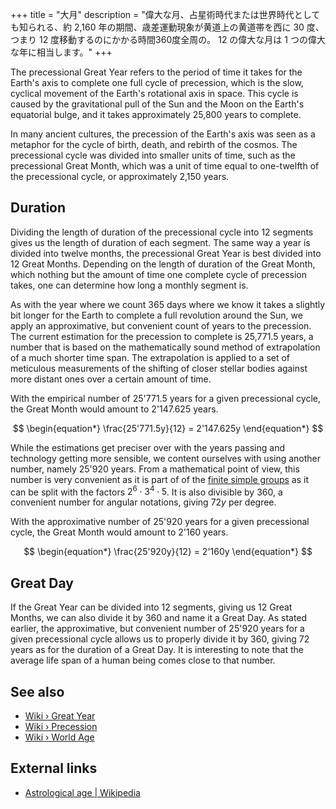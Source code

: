 +++
title = "大月"
description = "偉大な月、占星術時代または世界時代としても知られる、約 2,160 年の期間、歳差運動現象が黄道上の黄道帯を西に 30 度、つまり 12 度移動するのにかかる時間360度全周の。 12 の偉大な月は 1 つの偉大な年に相当します。"
+++

The precessional Great Year refers to the period of time it takes for the Earth's axis to complete one full cycle of precession, which is the slow, cyclical movement of the Earth's rotational axis in space. This cycle is caused by the gravitational pull of the Sun and the Moon on the Earth's equatorial bulge, and it takes approximately 25,800 years to complete.

In many ancient cultures, the precession of the Earth's axis was seen as a metaphor for the cycle of birth, death, and rebirth of the cosmos. The precessional cycle was divided into smaller units of time, such as the precessional Great Month, which was a unit of time equal to one-twelfth of the precessional cycle, or approximately 2,150 years.

## Duration

Dividing the length of duration of the precessional cycle into 12 segments gives us the length of duration of each segment. The same way a year is divided into twelve months, the precessional Great Year is best divided into 12 Great Months. Depending on the length of duration of the Great Month, which nothing but the amount of time one complete cycle of precession takes, one can determine how long a monthly segment is.

As with the year where we count 365 days where we know it takes a slightly bit longer for the Earth to complete a full revolution around the Sun, we apply an approximative, but convenient count of years to the precession. The current estimation for the precession to complete is 25,771.5 years, a number that is based on the mathematically sound method of extrapolation of a much shorter time span. The extrapolation is applied to a set of meticulous measurements of the shifting of closer stellar bodies against more distant ones over a certain amount of time.

With the empirical number of 25'771.5 years for a given precessional cycle, the Great Month would amount to 2'147.625 years.

$$
\begin{equation*}
   \frac{25'771.5y}{12} = 2'147.625y
\end{equation*}
$$

While the estimations get preciser over with the years passing and technology getting more sensible, we content ourselves with using another number, namely 25'920 years. From a mathematical point of view, this number is very convenient as it is part of of the [finite simple groups](https://en.wikipedia.org/wiki/List_of_finite_simple_groups) as it can be split with the factors $2^6 ⋅ 3^4 ⋅ 5$. It is also divisible by $360$, a convenient number for angular notations, giving $72 y$ per degree.

With the approximative number of 25'920 years for a given precessional cycle, the Great Month would amount to 2'160 years.

$$
\begin{equation*}
   \frac{25'920y}{12} = 2'160y
\end{equation*}
$$

## Great Day

If the Great Year can be divided into 12 segments, giving us 12 Great Months, we can also divide it by 360 and name it a Great Day. As stated earlier, the approximative, but convenient number of 25'920 years for a given precessional cycle allows us to properly divide it by 360, giving 72 years as for the duration of a Great Day. It is interesting to note that the average life span of a human being comes close to that number.

## See also

- [Wiki › Great Year](../../wiki/great-year/)
- [Wiki › Precession](../../wiki/precession/)
- [Wiki › World Age](../../wiki/world-age/)

## External links

- [Astrological age | Wikipedia](https://en.wikipedia.org/wiki/Astrological_age)